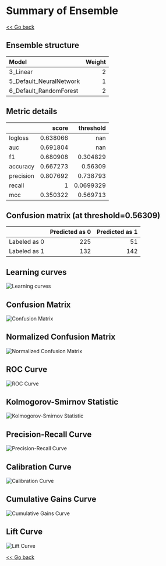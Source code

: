 # Summary of Ensemble

[<< Go back](../README.md)


## Ensemble structure
| Model                   |   Weight |
|:------------------------|---------:|
| 3_Linear                |        2 |
| 5_Default_NeuralNetwork |        1 |
| 6_Default_RandomForest  |        2 |

## Metric details
|           |    score |   threshold |
|:----------|---------:|------------:|
| logloss   | 0.638066 | nan         |
| auc       | 0.691804 | nan         |
| f1        | 0.680908 |   0.304829  |
| accuracy  | 0.667273 |   0.56309   |
| precision | 0.807692 |   0.738793  |
| recall    | 1        |   0.0699329 |
| mcc       | 0.350322 |   0.569713  |


## Confusion matrix (at threshold=0.56309)
|              |   Predicted as 0 |   Predicted as 1 |
|:-------------|-----------------:|-----------------:|
| Labeled as 0 |              225 |               51 |
| Labeled as 1 |              132 |              142 |

## Learning curves
![Learning curves](learning_curves.png)
## Confusion Matrix

![Confusion Matrix](confusion_matrix.png)


## Normalized Confusion Matrix

![Normalized Confusion Matrix](confusion_matrix_normalized.png)


## ROC Curve

![ROC Curve](roc_curve.png)


## Kolmogorov-Smirnov Statistic

![Kolmogorov-Smirnov Statistic](ks_statistic.png)


## Precision-Recall Curve

![Precision-Recall Curve](precision_recall_curve.png)


## Calibration Curve

![Calibration Curve](calibration_curve_curve.png)


## Cumulative Gains Curve

![Cumulative Gains Curve](cumulative_gains_curve.png)


## Lift Curve

![Lift Curve](lift_curve.png)



[<< Go back](../README.md)
